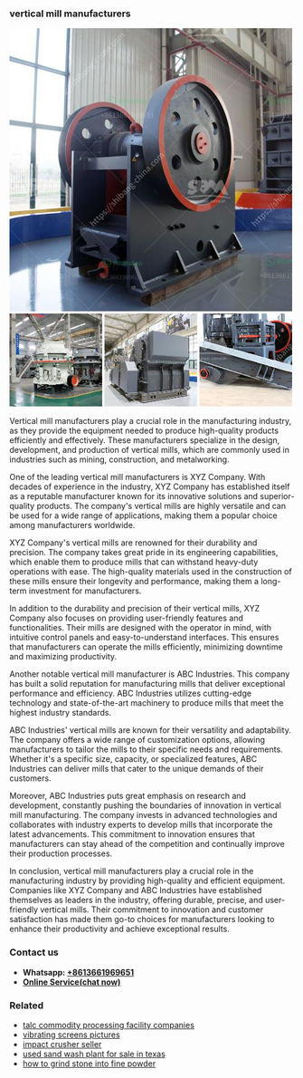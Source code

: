 <h3>vertical mill manufacturers</h3><img src='1708499101.jpg' alt=''><p>Vertical mill manufacturers play a crucial role in the manufacturing industry, as they provide the equipment needed to produce high-quality products efficiently and effectively. These manufacturers specialize in the design, development, and production of vertical mills, which are commonly used in industries such as mining, construction, and metalworking.</p><p>One of the leading vertical mill manufacturers is XYZ Company. With decades of experience in the industry, XYZ Company has established itself as a reputable manufacturer known for its innovative solutions and superior-quality products. The company's vertical mills are highly versatile and can be used for a wide range of applications, making them a popular choice among manufacturers worldwide.</p><p>XYZ Company's vertical mills are renowned for their durability and precision. The company takes great pride in its engineering capabilities, which enable them to produce mills that can withstand heavy-duty operations with ease. The high-quality materials used in the construction of these mills ensure their longevity and performance, making them a long-term investment for manufacturers.</p><p>In addition to the durability and precision of their vertical mills, XYZ Company also focuses on providing user-friendly features and functionalities. Their mills are designed with the operator in mind, with intuitive control panels and easy-to-understand interfaces. This ensures that manufacturers can operate the mills efficiently, minimizing downtime and maximizing productivity.</p><p>Another notable vertical mill manufacturer is ABC Industries. This company has built a solid reputation for manufacturing mills that deliver exceptional performance and efficiency. ABC Industries utilizes cutting-edge technology and state-of-the-art machinery to produce mills that meet the highest industry standards.</p><p>ABC Industries' vertical mills are known for their versatility and adaptability. The company offers a wide range of customization options, allowing manufacturers to tailor the mills to their specific needs and requirements. Whether it's a specific size, capacity, or specialized features, ABC Industries can deliver mills that cater to the unique demands of their customers.</p><p>Moreover, ABC Industries puts great emphasis on research and development, constantly pushing the boundaries of innovation in vertical mill manufacturing. The company invests in advanced technologies and collaborates with industry experts to develop mills that incorporate the latest advancements. This commitment to innovation ensures that manufacturers can stay ahead of the competition and continually improve their production processes.</p><p>In conclusion, vertical mill manufacturers play a crucial role in the manufacturing industry by providing high-quality and efficient equipment. Companies like XYZ Company and ABC Industries have established themselves as leaders in the industry, offering durable, precise, and user-friendly vertical mills. Their commitment to innovation and customer satisfaction has made them go-to choices for manufacturers looking to enhance their productivity and achieve exceptional results.</p><h3>Contact us</h3><ul><li><strong>Whatsapp:&nbsp;<a href="https://wa.me/8613661969651">+8613661969651</a></strong></li><li><a href="https://swt.shibang-china.com/?git&amp;zhl&amp;vertical mill manufacturers"><strong>Online Service(chat now)</strong></a></li></ul><h3>Related</h3><ul><li><a href='talc commodity processing facility companies.md'>talc commodity processing facility companies</a></li><li><a href='vibrating screens pictures.md'>vibrating screens pictures</a></li><li><a href='impact crusher seller.md'>impact crusher seller</a></li><li><a href='used sand wash plant for sale in texas.md'>used sand wash plant for sale in texas</a></li><li><a href='how to grind stone into fine powder.md'>how to grind stone into fine powder</a></li></ul>